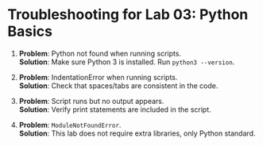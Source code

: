 # Troubleshooting for Lab 03: Python Basics

1. **Problem**: Python not found when running scripts.  
   **Solution**: Make sure Python 3 is installed. Run `python3 --version`.

2. **Problem**: IndentationError when running scripts.  
   **Solution**: Check that spaces/tabs are consistent in the code.

3. **Problem**: Script runs but no output appears.  
   **Solution**: Verify print statements are included in the script.

4. **Problem**: `ModuleNotFoundError`.  
   **Solution**: This lab does not require extra libraries, only Python standard.

